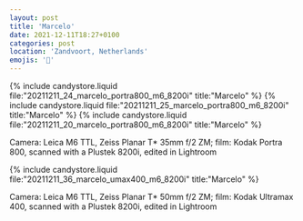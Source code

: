```yaml
---
layout: post
title: 'Marcelo'
date: 2021-12-11T18:27+0100
categories: post
location: 'Zandvoort, Netherlands'
emojis: '🔞'
---
```


{% include candystore.liquid file:"20211211_24_marcelo_portra800_m6_8200i" title:"Marcelo" %}
{% include candystore.liquid file:"20211211_25_marcelo_portra800_m6_8200i" title:"Marcelo" %}
{% include candystore.liquid file:"20211211_20_marcelo_portra800_m6_8200i" title:"Marcelo" %}

Camera: Leica M6 TTL, Zeiss Planar T\* 35mm f/2 ZM; film: Kodak Portra 800, scanned with a Plustek 8200i, edited in Lightroom

{% include candystore.liquid file:"20211211_36_marcelo_umax400_m6_8200i" title:"Marcelo" %}

Camera: Leica M6 TTL, Zeiss Planar T\* 50mm f/2 ZM; film: Kodak Ultramax 400, scanned with a Plustek 8200i, edited in Lightroom
